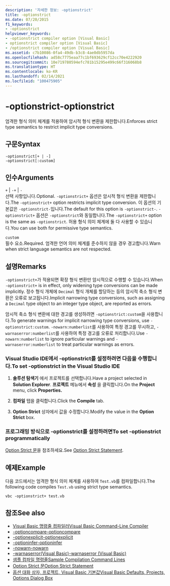 ```yaml
---
description: '자세한 정보: -optionstrict'
title: -optionstrict
ms.date: 07/20/2015
f1_keywords:
- -optionstrict
helpviewer_keywords:
- -optionstrict compiler option [Visual Basic]
- optionstrict compiler option [Visual Basic]
- /optionstrict compiler option [Visual Basic]
ms.assetid: c7b10086-0fa4-49db-b3c8-4ae0db5957da
ms.openlocfilehash: ad58c7775eaa77c1bf693629cf12cc70e4222920
ms.sourcegitcommit: 10e719780594efc781b15295e499c66f316068b8
ms.translationtype: HT
ms.contentlocale: ko-KR
ms.lasthandoff: 02/14/2021
ms.locfileid: "100475905"
---
```

# <a name="-optionstrict"></a><span data-ttu-id="f4f1a-103">-optionstrict</span><span class="sxs-lookup"><span data-stu-id="f4f1a-103">-optionstrict</span></span>

<span data-ttu-id="f4f1a-104">엄격한 형식 의미 체계를 적용하여 암시적 형식 변환을 제한합니다.</span><span class="sxs-lookup"><span data-stu-id="f4f1a-104">Enforces strict type semantics to restrict implicit type conversions.</span></span>

## <a name="syntax"></a><span data-ttu-id="f4f1a-105">구문</span><span class="sxs-lookup"><span data-stu-id="f4f1a-105">Syntax</span></span>

```console
-optionstrict[+ | -]
-optionstrict[:custom]
```

## <a name="arguments"></a><span data-ttu-id="f4f1a-106">인수</span><span class="sxs-lookup"><span data-stu-id="f4f1a-106">Arguments</span></span>

<span data-ttu-id="f4f1a-107">`+` &#124; `-`</span><span class="sxs-lookup"><span data-stu-id="f4f1a-107">`+` &#124; `-`</span></span>  
<span data-ttu-id="f4f1a-108">선택 사항입니다.</span><span class="sxs-lookup"><span data-stu-id="f4f1a-108">Optional.</span></span> <span data-ttu-id="f4f1a-109">`-optionstrict+` 옵션은 암시적 형식 변환을 제한합니다.</span><span class="sxs-lookup"><span data-stu-id="f4f1a-109">The `-optionstrict+` option restricts implicit type conversion.</span></span> <span data-ttu-id="f4f1a-110">이 옵션의 기본값은 `-optionstrict-`입니다.</span><span class="sxs-lookup"><span data-stu-id="f4f1a-110">The default for this option is `-optionstrict-`.</span></span> <span data-ttu-id="f4f1a-111">`-optionstrict+` 옵션은 `-optionstrict`와 동일합니다.</span><span class="sxs-lookup"><span data-stu-id="f4f1a-111">The `-optionstrict+` option is the same as `-optionstrict`.</span></span> <span data-ttu-id="f4f1a-112">허용 형식 의미 체계에 둘 다 사용할 수 있습니다.</span><span class="sxs-lookup"><span data-stu-id="f4f1a-112">You can use both for permissive type semantics.</span></span>

`custom`  
<span data-ttu-id="f4f1a-113">필수 요소.</span><span class="sxs-lookup"><span data-stu-id="f4f1a-113">Required.</span></span> <span data-ttu-id="f4f1a-114">엄격한 언어 의미 체계를 준수하지 않을 경우 경고합니다.</span><span class="sxs-lookup"><span data-stu-id="f4f1a-114">Warn when strict language semantics are not respected.</span></span>

## <a name="remarks"></a><span data-ttu-id="f4f1a-115">설명</span><span class="sxs-lookup"><span data-stu-id="f4f1a-115">Remarks</span></span>

<span data-ttu-id="f4f1a-116">`-optionstrict+`가 적용되면 확장 형식 변환만 암시적으로 수행할 수 있습니다.</span><span class="sxs-lookup"><span data-stu-id="f4f1a-116">When `-optionstrict+` is in effect, only widening type conversions can be made implicitly.</span></span> <span data-ttu-id="f4f1a-117">정수 형식 개체에 `Decimal` 형식 개체를 할당하는 등의 암시적 축소 형식 변환은 오류로 보고됩니다.</span><span class="sxs-lookup"><span data-stu-id="f4f1a-117">Implicit narrowing type conversions, such as assigning a `Decimal` type object to an integer type object, are reported as errors.</span></span>

<span data-ttu-id="f4f1a-118">암시적 축소 형식 변환에 대한 경고를 생성하려면 `-optionstrict:custom`을 사용합니다.</span><span class="sxs-lookup"><span data-stu-id="f4f1a-118">To generate warnings for implicit narrowing type conversions, use `-optionstrict:custom`.</span></span> <span data-ttu-id="f4f1a-119">`-nowarn:numberlist`를 사용하여 특정 경고를 무시하고, `-warnaserror:numberlist`를 사용하여 특정 경고를 오류로 처리합니다.</span><span class="sxs-lookup"><span data-stu-id="f4f1a-119">Use `-nowarn:numberlist` to ignore particular warnings and `-warnaserror:numberlist` to treat particular warnings as errors.</span></span>

### <a name="to-set--optionstrict-in-the-visual-studio-ide"></a><span data-ttu-id="f4f1a-120">Visual Studio IDE에서 -optionstrict를 설정하려면 다음을 수행합니다.</span><span class="sxs-lookup"><span data-stu-id="f4f1a-120">To set -optionstrict in the Visual Studio IDE</span></span>

1. <span data-ttu-id="f4f1a-121">**솔루션 탐색기** 에서 프로젝트를 선택합니다.</span><span class="sxs-lookup"><span data-stu-id="f4f1a-121">Have a project selected in **Solution Explorer**.</span></span> <span data-ttu-id="f4f1a-122">**프로젝트** 메뉴에서 **속성** 을 클릭합니다.</span><span class="sxs-lookup"><span data-stu-id="f4f1a-122">On the **Project** menu, click **Properties.**</span></span>

2. <span data-ttu-id="f4f1a-123">**컴파일** 탭을 클릭합니다.</span><span class="sxs-lookup"><span data-stu-id="f4f1a-123">Click the **Compile** tab.</span></span>

3. <span data-ttu-id="f4f1a-124">**Option Strict** 상자에서 값을 수정합니다.</span><span class="sxs-lookup"><span data-stu-id="f4f1a-124">Modify the value in the **Option Strict** box.</span></span>

### <a name="to-set--optionstrict-programmatically"></a><span data-ttu-id="f4f1a-125">프로그래밍 방식으로 -optionstrict를 설정하려면</span><span class="sxs-lookup"><span data-stu-id="f4f1a-125">To set -optionstrict programmatically</span></span>

<span data-ttu-id="f4f1a-126">[Option Strict 문](../../language-reference/statements/option-strict-statement.md)을 참조하세요.</span><span class="sxs-lookup"><span data-stu-id="f4f1a-126">See [Option Strict Statement](../../language-reference/statements/option-strict-statement.md).</span></span>

## <a name="example"></a><span data-ttu-id="f4f1a-127">예제</span><span class="sxs-lookup"><span data-stu-id="f4f1a-127">Example</span></span>

<span data-ttu-id="f4f1a-128">다음 코드에서는 엄격한 형식 의미 체계를 사용하여 `Test.vb`를 컴파일합니다.</span><span class="sxs-lookup"><span data-stu-id="f4f1a-128">The following code compiles `Test.vb` using strict type semantics.</span></span>

```console
vbc -optionstrict+ test.vb
```

## <a name="see-also"></a><span data-ttu-id="f4f1a-129">참조</span><span class="sxs-lookup"><span data-stu-id="f4f1a-129">See also</span></span>

- [<span data-ttu-id="f4f1a-130">Visual Basic 명령줄 컴파일러</span><span class="sxs-lookup"><span data-stu-id="f4f1a-130">Visual Basic Command-Line Compiler</span></span>](index.md)
- [<span data-ttu-id="f4f1a-131">-optioncompare</span><span class="sxs-lookup"><span data-stu-id="f4f1a-131">-optioncompare</span></span>](optioncompare.md)
- [<span data-ttu-id="f4f1a-132">-optionexplicit</span><span class="sxs-lookup"><span data-stu-id="f4f1a-132">-optionexplicit</span></span>](optionexplicit.md)
- [<span data-ttu-id="f4f1a-133">-optioninfer</span><span class="sxs-lookup"><span data-stu-id="f4f1a-133">-optioninfer</span></span>](optioninfer.md)
- [<span data-ttu-id="f4f1a-134">-nowarn</span><span class="sxs-lookup"><span data-stu-id="f4f1a-134">-nowarn</span></span>](nowarn.md)
- [<span data-ttu-id="f4f1a-135">-warnaserror(Visual Basic)</span><span class="sxs-lookup"><span data-stu-id="f4f1a-135">-warnaserror (Visual Basic)</span></span>](warnaserror.md)
- [<span data-ttu-id="f4f1a-136">샘플 컴파일 명령줄</span><span class="sxs-lookup"><span data-stu-id="f4f1a-136">Sample Compilation Command Lines</span></span>](sample-compilation-command-lines.md)
- [<span data-ttu-id="f4f1a-137">Option Strict 문</span><span class="sxs-lookup"><span data-stu-id="f4f1a-137">Option Strict Statement</span></span>](../../language-reference/statements/option-strict-statement.md)
- [<span data-ttu-id="f4f1a-138">옵션 대화 상자, 프로젝트, Visual Basic 기본값</span><span class="sxs-lookup"><span data-stu-id="f4f1a-138">Visual Basic Defaults, Projects, Options Dialog Box</span></span>](/visualstudio/ide/reference/visual-basic-defaults-projects-options-dialog-box)
